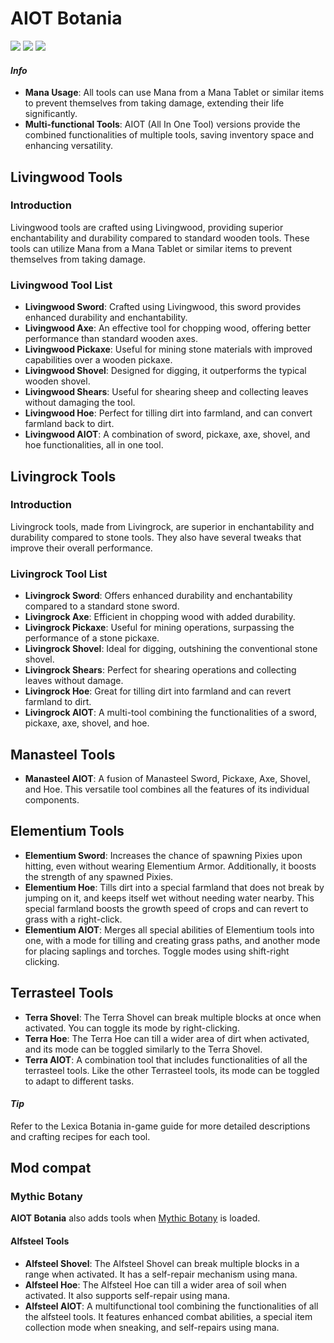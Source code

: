 # AIOT Botania
[![](https://badges.moddingx.org/modrinth/downloads/aiot-botania?style=flat)](https://modrinth.com/mod/aiot-botania)
[![](https://badges.moddingx.org/curseforge/downloads/294815?style=flat)](https://www.curseforge.com/minecraft/mc-mods/aiot-botania)
[![](https://img.shields.io/github/issues-raw/ChaoticTrials/AIOTBotania?style=flat-square)](https://github.com/ChaoticTrials/AIOTBotania)

#### *Info*
- **Mana Usage**: All tools can use Mana from a Mana Tablet or similar items to prevent
  themselves from taking damage, extending their life significantly.
- **Multi-functional Tools**: AIOT (All In One Tool) versions provide the combined functionalities of multiple tools,
  saving inventory space and enhancing versatility.

## Livingwood Tools
### Introduction
Livingwood tools are crafted using Livingwood, providing superior enchantability and durability compared to standard
wooden tools. These tools can utilize Mana from a Mana Tablet or similar items to prevent themselves from taking damage.

### Livingwood Tool List
- **Livingwood Sword**: Crafted using Livingwood, this sword provides enhanced durability and enchantability.
- **Livingwood Axe**: An effective tool for chopping wood, offering better performance than standard wooden axes.
- **Livingwood Pickaxe**: Useful for mining stone materials with improved capabilities over a wooden pickaxe.
- **Livingwood Shovel**: Designed for digging, it outperforms the typical wooden shovel.
- **Livingwood Shears**: Useful for shearing sheep and collecting leaves without damaging the tool.
- **Livingwood Hoe**: Perfect for tilling dirt into farmland, and can convert farmland back to dirt.
- **Livingwood AIOT**: A combination of sword, pickaxe, axe, shovel, and hoe functionalities, all in one tool.

## Livingrock Tools
### Introduction
Livingrock tools, made from Livingrock, are superior in enchantability and durability compared to stone tools. They also
have several tweaks that improve their overall performance.

### Livingrock Tool List
- **Livingrock Sword**: Offers enhanced durability and enchantability compared to a standard stone sword.
- **Livingrock Axe**: Efficient in chopping wood with added durability.
- **Livingrock Pickaxe**: Useful for mining operations, surpassing the performance of a stone pickaxe.
- **Livingrock Shovel**: Ideal for digging, outshining the conventional stone shovel.
- **Livingrock Shears**: Perfect for shearing operations and collecting leaves without damage.
- **Livingrock Hoe**: Great for tilling dirt into farmland and can revert farmland to dirt.
- **Livingrock AIOT**: A multi-tool combining the functionalities of a sword, pickaxe, axe, shovel, and hoe.

## Manasteel Tools
- **Manasteel AIOT**: A fusion of Manasteel Sword, Pickaxe, Axe, Shovel, and Hoe. This versatile tool combines all the
  features of its individual components.

## Elementium Tools
- **Elementium Sword**: Increases the chance of spawning Pixies upon hitting, even without wearing Elementium Armor.
  Additionally, it boosts the strength of any spawned Pixies.
- **Elementium Hoe**: Tills dirt into a special farmland that does not break by jumping on it, and keeps itself wet
  without needing water nearby. This special farmland boosts the growth speed of crops and can revert to grass with a
  right-click.
- **Elementium AIOT**: Merges all special abilities of Elementium tools into one, with a mode for tilling and creating
  grass paths, and another mode for placing saplings and torches. Toggle modes using shift-right clicking.

## Terrasteel Tools

- **Terra Shovel**: The Terra Shovel can break multiple blocks at once when activated. You can toggle its mode by
  right-clicking.
- **Terra Hoe**: The Terra Hoe can till a wider area of dirt when activated, and its mode can be toggled similarly to
  the Terra Shovel.
- **Terra AIOT**: A combination tool that includes functionalities of all the terrasteel tools. Like the other
  Terrasteel tools, its mode can be toggled to adapt to different tasks.

#### *Tip*
Refer to the Lexica Botania in-game guide for more detailed descriptions and crafting recipes for each tool.

## Mod compat
### Mythic Botany
**AIOT Botania** also adds tools when [Mythic Botany](https://modrinth.com/mod/mythicbotany) is loaded.

#### Alfsteel Tools

- **Alfsteel Shovel**: The Alfsteel Shovel can break multiple blocks in a range when activated. It has a self-repair
  mechanism using mana.
- **Alfsteel Hoe**: The Alfsteel Hoe can till a wider area of soil when activated. It also supports self-repair using
  mana.
- **Alfsteel AIOT**: A multifunctional tool combining the functionalities of all the alfsteel tools. It features
  enhanced combat abilities, a special item collection mode when sneaking, and self-repairs
  using mana.

